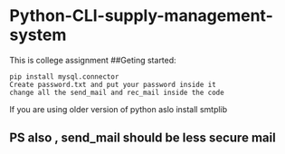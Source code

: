 # Python-CLI-supply-management-system
This is college assignment 
##Geting started:
```
pip install mysql.connector
Create password.txt and put your password inside it
change all the send_mail and rec_mail inside the code 
```
If you are using older version of python aslo install smtplib
## PS also , send_mail should be less secure mail 

